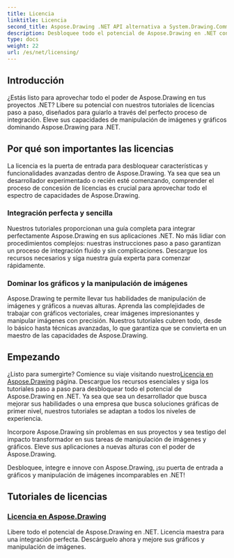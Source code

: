 ```yaml
---
title: Licencia
linktitle: Licencia
second_title: Aspose.Drawing .NET API alternativa a System.Drawing.Common
description: Desbloquee todo el potencial de Aspose.Drawing en .NET con tutoriales de licencias perfectos. Integre sin esfuerzo, mejore gráficos y manipule imágenes con facilidad.
type: docs
weight: 22
url: /es/net/licensing/
---
```


## Introducción

¿Estás listo para aprovechar todo el poder de Aspose.Drawing en tus proyectos .NET? Libere su potencial con nuestros tutoriales de licencias paso a paso, diseñados para guiarlo a través del perfecto proceso de integración. Eleve sus capacidades de manipulación de imágenes y gráficos dominando Aspose.Drawing para .NET.

## Por qué son importantes las licencias

La licencia es la puerta de entrada para desbloquear características y funcionalidades avanzadas dentro de Aspose.Drawing. Ya sea que sea un desarrollador experimentado o recién esté comenzando, comprender el proceso de concesión de licencias es crucial para aprovechar todo el espectro de capacidades de Aspose.Drawing.

### Integración perfecta y sencilla

Nuestros tutoriales proporcionan una guía completa para integrar perfectamente Aspose.Drawing en sus aplicaciones .NET. No más lidiar con procedimientos complejos: nuestras instrucciones paso a paso garantizan un proceso de integración fluido y sin complicaciones. Descargue los recursos necesarios y siga nuestra guía experta para comenzar rápidamente.

### Dominar los gráficos y la manipulación de imágenes

Aspose.Drawing te permite llevar tus habilidades de manipulación de imágenes y gráficos a nuevas alturas. Aprenda las complejidades de trabajar con gráficos vectoriales, crear imágenes impresionantes y manipular imágenes con precisión. Nuestros tutoriales cubren todo, desde lo básico hasta técnicas avanzadas, lo que garantiza que se convierta en un maestro de las capacidades de Aspose.Drawing.

## Empezando

 ¿Listo para sumergirte? Comience su viaje visitando nuestro[Licencia en Aspose.Drawing](./licensing/) página. Descargue los recursos esenciales y siga los tutoriales paso a paso para desbloquear todo el potencial de Aspose.Drawing en .NET. Ya sea que sea un desarrollador que busca mejorar sus habilidades o una empresa que busca soluciones gráficas de primer nivel, nuestros tutoriales se adaptan a todos los niveles de experiencia.

Incorpore Aspose.Drawing sin problemas en sus proyectos y sea testigo del impacto transformador en sus tareas de manipulación de imágenes y gráficos. Eleve sus aplicaciones a nuevas alturas con el poder de Aspose.Drawing.

Desbloquee, integre e innove con Aspose.Drawing, ¡su puerta de entrada a gráficos y manipulación de imágenes incomparables en .NET!
## Tutoriales de licencias
### [Licencia en Aspose.Drawing](./licensing/)
Libere todo el potencial de Aspose.Drawing en .NET. Licencia maestra para una integración perfecta. Descárguelo ahora y mejore sus gráficos y manipulación de imágenes.